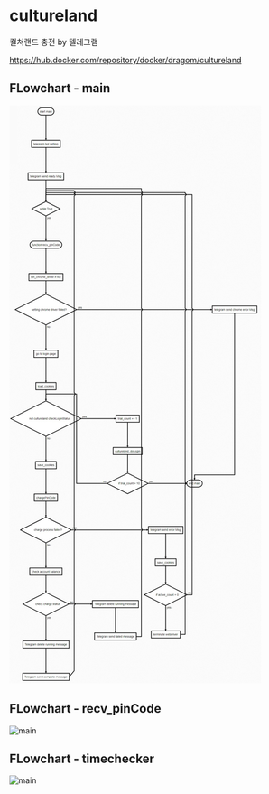 # cultureland
컬쳐랜드 충전 by 텔레그램

https://hub.docker.com/repository/docker/dragom/cultureland

## FLowchart - main
![main](https://github.com/dark7sky/cultureland/raw/main/flow_main.JPG)

## FLowchart - recv_pinCode
![main](https://github.com/dark7sky/cultureland/raw/main/flow_pinCode.JPG)

## FLowchart - timechecker
![main](https://github.com/dark7sky/cultureland/raw/main/flow_timecheker.JPG)
